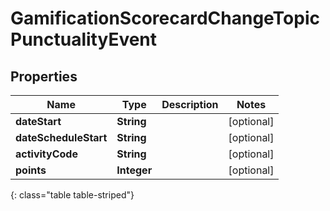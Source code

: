 # GamificationScorecardChangeTopicPunctualityEvent


## Properties

| Name | Type | Description | Notes |
| ------------ | ------------- | ------------- | ------------- |
| **dateStart** | **String** |  |  [optional] |
| **dateScheduleStart** | **String** |  |  [optional] |
| **activityCode** | **String** |  |  [optional] |
| **points** | **Integer** |  |  [optional] |
{: class="table table-striped"}



